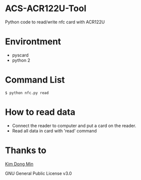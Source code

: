 # ACS-ACR122U-Tool
Python code to read/write nfc card with ACR122U

# Environtment
 * pyscard
 * python 2

# Command List
    $ python nfc.py read
# How to read data
 * Connect the reader to computer and put a card on the reader.
 * Read all data in card with 'read' command
 # Thanks to
 [Kim Dong Min](https://github.com/rocky112358/ACS-ACR122U-Tool)

 GNU General Public License v3.0